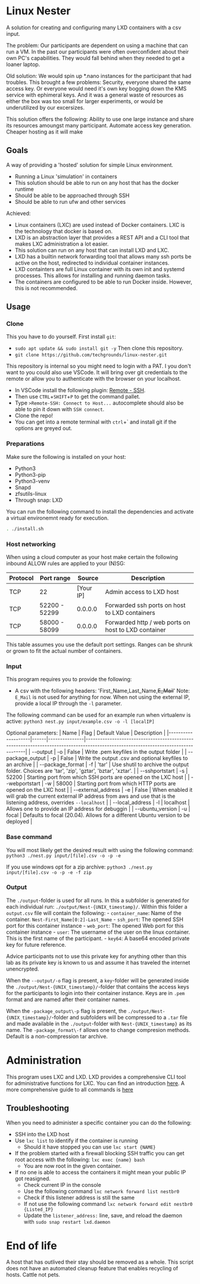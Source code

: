 # Linux Nester
A solution for creating and configuring many LXD containers with a csv input.

The problem: Our participants are dependent on using a machine that can run a VM. In the past our participants were often overconfident about their own PC's capabilities. They would fall behind when they needed to get a loaner laptop.

Old solution: We would spin up *.nano instances for the participant that had troubles. This brought a few problems: Security, everyone shared the same access key. Or everyone would need it's own key bogging down the KMS service with ephimeral keys. And it was a general waste of resources as either the box was too small for larger experiments, or would be underutilized by our excersizes. 

This solution offers the following: Ability to use one large instance and share its resources amoungst many participant. Automate access key generation. Cheaper hosting as it will make

## Goals
A way of providing a 'hosted' solution for simple Linux environment.
- Running a Linux 'simulation' in containers
- This solution should be able to run on any host that has the docker runtime
- Should be able to be approached through SSH
- Should be able to run ufw and other services

Achieved:
- Linux containers (LXC) are used instead of Docker containers. LXC is the technology that docker is based on.
- LXD is an abstraction layer that provides a REST API and a CLI tool that makes LXC administration a lot easier.
- This solution can run on any host that can install LXD and LXC.
- LXD has a builtin network forwarding tool that allows many ssh ports be active on the host, redirected to individual container instances.
- LXD containters are full Linux container with its own init and systemd processes. This allows for installing and running daemon tasks.
- The containers are configured to be able to run Docker inside. However, this is not recommended.

## Usage
### Clone
This you have to do yourself. First install `git`:
- `sudo apt update && sudo install git -y`
Then clone this repository.
- `git clone https://github.com/techgrounds/linux-nester.git`

This repository is internal so you might need to login with a PAT. I you don't want to you could also use VSCode. It will bring over git credentials to the remote or allow you to authenticate with the browser on your localhost.
- In VSCode install the following plugin: [Remote - SSH](https://marketplace.visualstudio.com/items?itemName=ms-vscode-remote.remote-ssh).
- Then use `CTRL`+`SHIFT`+`P` to get the command pallet.
- Type `>Remote-SSH: Connect to Host...` autocomplete should also be able to pin it down with `SSH connect`.
- Clone the repo!
- You can get into a remote terminal with `ctrl`+\` and install git if the options are greyed out.

### Preparations
Make sure the following is installed on your host:
- Python3
- Python3-pip
- Python3-venv
- Snapd
- zfsutils-linux
- Through snap: LXD

You can run the following command to install the dependencies and activate a virtual environemnt ready for execution.
```sh
. ./install.sh
```

### Host networking
When using a cloud computer as your host make certain the following inbound ALLOW rules are applied to your (N)SG:

| Protocol | Port range    | Source    | Description                                         |
|----------|---------------|-----------|-----------------------------------------------------|
| TCP      | 22            | [Your IP] | Admin access to LXD host                            |
| TCP      | 52200 - 52299 | 0.0.0.0   | Forwarded ssh ports on host to LXD containers       |
| TCP      | 58000 - 58099 | 0.0.0.0   | Forwarded http / web ports on host to LXD container |

This table assumes you use the default port settings. Ranges can be shrunk or grown to fit the actual number of containers.

### Input
This program requires you to provide the following:
- A csv with the following headers: 'First_Name,Last_Name,~~E_Mail~~'
Note: `E_Mail` is not used for anything for now.
When not using the external IP, provide a local IP through the `-l` parameter.

The following command can be used for an example run when virtualenv is active:
`python3 nest.py input/example.csv -o -l [localIP]`

Optional parameters:
| Name               | Flag | Default Value | Description                                                                                                                       |
|--------------------|------|---------------|-----------------------------------------------------------------------------------------------------------------------------------|
| --output           | -o   | False         | Write .pem keyfiles in the output folder                                                                                          |
| --package_output   | -p   | False         | Write the output .csv and optional keyfiles to an archive                                                                         |
| --package_format   | -f   | 'tar'         | Use shutil to archive the output folder. Choices are 'tar', 'zip', 'gztar', 'bztar', 'xztar'.                                     |
| --sshportstart     | -s   | 52200         | Starting port from which SSH ports are opened on the LXC host                                                                     |
| --webportstart     | -w   | 58000         | Starting port from which HTTP ports are opened on the LXC host                                                                    |
| --external_address | -e   | False         | When enabled it will grab the current external IP address from aws and use that is the listening address, overrides `--localhost` |
| --local_address    | -l   | localhost     | Allows one to provide an IP address for debuggin                                                                                  |
| --ubuntu_version   | -u   | focal         | Defaults to focal (20.04). Allows for a different Ubuntu version to be deployed                                                   |

### Base command
You will most likely get the desired result with using the following command:
`python3 ./nest.py input/[file].csv -o -p -e`

If you use windows opt for a zip archive:
`python3 ./nest.py input/[file].csv -o -p -e -f zip`

### Output
The `./output`-folder is used for all runs. In this a subfolder is generated for each individual run: `./output/Nest-{UNIX_timestamp}/`. Within this folder a `output.csv` file will contain the following:
    - `container_name`: Name of the container. `Nest-First_Name[0:2]-Last_Name`
    - `ssh_port`: The opened SSH port for this container instance
    - `web_port`: The opened Web port for this container instance
    - `user`: The username of the user on the linux container. This is the first name of the participant.
    - `key64`: A base64 encoded private key for future reference.

Advice participants not to use this private key for anything other than this lab as its private key is known to us and assume it has traveled the internet unencrypted. 

When the `--output/-o` flag is present, a `key`-folder will be generated inside the `./output/Nest-{UNIX_timestamp}/`-folder that contains the access keys for the participants to login into their container instance. Keys are in `.pem` format and are named after their container names.

When the `-package_output\-p` flag is present, the `./output/Nest-{UNIX_timestamp}/`-folder and subfolders will be compressed to a `.tar` file and made available in the `./output`-folder with `Nest-{UNIX_timestamp}` as its name. The `-package_format\-f` allows one to change compresion methods. Default is a non-compression tar archive.

# Administration
This program uses LXC and LXD. LXD provides a comprehensive CLI tool for administrative functions for LXC. You can find an introduction [here](https://linuxcontainers.org/lxd/introduction/). A more comprehensive guide to all commands is [here](https://linuxcontainers.org/lxd/docs/master/)

## Troubleshooting
When you need to administer a specific container you can do the following:
- SSH into the LXD host
- Use `lxc list` to identify if the container is running
    - Should it have stopped you can use `lxc start {NAME}`
- If the problem started with a firewall blocking SSH traffic you can get root access with the following: `lxc exec {name} bash`
    - You are now root in the given container.
- If no one is able to access the containers it might mean your public IP got reasigned.
    - Check current IP in the console
    - Use the following command `lxc network forward list nestbr0`
    - Check if this listener address is still the same
    - If not use the following command `lxc network forward edit nestbr0 {Listed_IP}`
    - Update the `listener_address:` line, save, and reload the daemon with `sudo snap restart lxd.daemon`

# End of life
A host that has outlived their stay should be removed as a whole. This script does not have an automated cleanup feature that enables recycling of hosts. Cattle not pets.